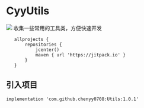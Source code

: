 # CyyUtils

[![](https://jitpack.io/v/chenyy0708/CyyUtils.svg)](https://jitpack.io/#chenyy0708/CyyUtils)
收集一些常用的工具类，方便快速开发


 ```
    allprojects {
        repositories {
            jcenter()
            maven { url 'https://jitpack.io' }
        }
    }
```
## 引入项目

`implementation 'com.github.chenyy0708:Utils:1.0.1'`
